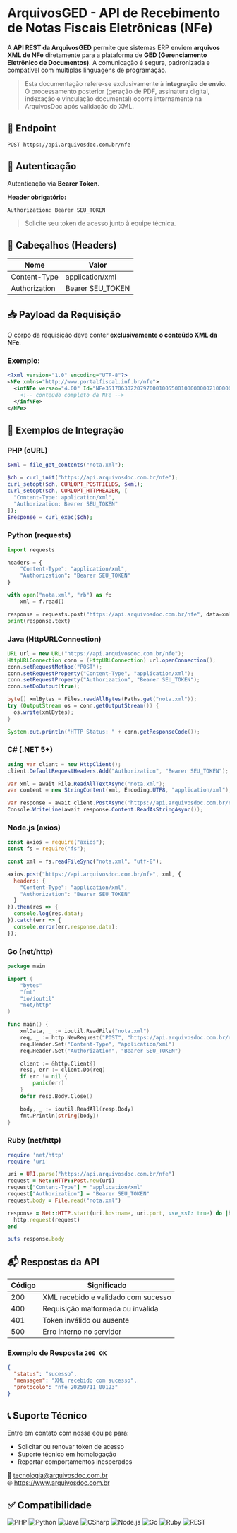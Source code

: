 # ArquivosGED - API de Recebimento de Notas Fiscais Eletrônicas (NFe)

A **API REST da ArquivosGED** permite que sistemas ERP enviem **arquivos XML de NFe** diretamente para a plataforma de **GED (Gerenciamento Eletrônico de Documentos)**. A comunicação é segura, padronizada e compatível com múltiplas linguagens de programação.

> Esta documentação refere-se exclusivamente à **integração de envio**. O processamento posterior (geração de PDF, assinatura digital, indexação e vinculação documental) ocorre internamente na ArquivosDoc após validação do XML.

## 🔗 Endpoint

```
POST https://api.arquivosdoc.com.br/nfe
```

## 🔐 Autenticação

Autenticação via **Bearer Token**.

**Header obrigatório:**
```
Authorization: Bearer SEU_TOKEN
```

> Solicite seu token de acesso junto à equipe técnica.

## 📄 Cabeçalhos (Headers)

| Nome           | Valor                |
|----------------|----------------------|
| Content-Type   | application/xml      |
| Authorization  | Bearer SEU_TOKEN     |

## 📥 Payload da Requisição

O corpo da requisição deve conter **exclusivamente o conteúdo XML da NFe**.

### Exemplo:

```xml
<?xml version="1.0" encoding="UTF-8"?>
<NFe xmlns="http://www.portalfiscal.inf.br/nfe">
  <infNFe versao="4.00" Id="NFe35170630220797000100550010000000021000000023">
    <!-- conteúdo completo da NFe -->
  </infNFe>
</NFe>
```

## 🧪 Exemplos de Integração

### PHP (cURL)
```php
$xml = file_get_contents("nota.xml");

$ch = curl_init("https://api.arquivosdoc.com.br/nfe");
curl_setopt($ch, CURLOPT_POSTFIELDS, $xml);
curl_setopt($ch, CURLOPT_HTTPHEADER, [
  "Content-Type: application/xml",
  "Authorization: Bearer SEU_TOKEN"
]);
$response = curl_exec($ch);
```

### Python (requests)
```python
import requests

headers = {
    "Content-Type": "application/xml",
    "Authorization": "Bearer SEU_TOKEN"
}

with open("nota.xml", "rb") as f:
    xml = f.read()

response = requests.post("https://api.arquivosdoc.com.br/nfe", data=xml, headers=headers)
print(response.text)
```

### Java (HttpURLConnection)
```java
URL url = new URL("https://api.arquivosdoc.com.br/nfe");
HttpURLConnection conn = (HttpURLConnection) url.openConnection();
conn.setRequestMethod("POST");
conn.setRequestProperty("Content-Type", "application/xml");
conn.setRequestProperty("Authorization", "Bearer SEU_TOKEN");
conn.setDoOutput(true);

byte[] xmlBytes = Files.readAllBytes(Paths.get("nota.xml"));
try (OutputStream os = conn.getOutputStream()) {
  os.write(xmlBytes);
}

System.out.println("HTTP Status: " + conn.getResponseCode());
```

### C# (.NET 5+)
```csharp
using var client = new HttpClient();
client.DefaultRequestHeaders.Add("Authorization", "Bearer SEU_TOKEN");

var xml = await File.ReadAllTextAsync("nota.xml");
var content = new StringContent(xml, Encoding.UTF8, "application/xml");

var response = await client.PostAsync("https://api.arquivosdoc.com.br/nfe", content);
Console.WriteLine(await response.Content.ReadAsStringAsync());
```

### Node.js (axios)
```js
const axios = require("axios");
const fs = require("fs");

const xml = fs.readFileSync("nota.xml", "utf-8");

axios.post("https://api.arquivosdoc.com.br/nfe", xml, {
  headers: {
    "Content-Type": "application/xml",
    "Authorization": "Bearer SEU_TOKEN"
  }
}).then(res => {
  console.log(res.data);
}).catch(err => {
  console.error(err.response.data);
});
```

### Go (net/http)
```go
package main

import (
	"bytes"
	"fmt"
	"io/ioutil"
	"net/http"
)

func main() {
	xmlData, _ := ioutil.ReadFile("nota.xml")
	req, _ := http.NewRequest("POST", "https://api.arquivosdoc.com.br/nfe", bytes.NewBuffer(xmlData))
	req.Header.Set("Content-Type", "application/xml")
	req.Header.Set("Authorization", "Bearer SEU_TOKEN")

	client := &http.Client{}
	resp, err := client.Do(req)
	if err != nil {
		panic(err)
	}
	defer resp.Body.Close()

	body, _ := ioutil.ReadAll(resp.Body)
	fmt.Println(string(body))
}
```

### Ruby (net/http)
```ruby
require 'net/http'
require 'uri'

uri = URI.parse("https://api.arquivosdoc.com.br/nfe")
request = Net::HTTP::Post.new(uri)
request["Content-Type"] = "application/xml"
request["Authorization"] = "Bearer SEU_TOKEN"
request.body = File.read("nota.xml")

response = Net::HTTP.start(uri.hostname, uri.port, use_ssl: true) do |http|
  http.request(request)
end

puts response.body
```

## 📬 Respostas da API

| Código | Significado                          |
|--------|--------------------------------------|
| 200    | XML recebido e validado com sucesso  |
| 400    | Requisição malformada ou inválida    |
| 401    | Token inválido ou ausente            |
| 500    | Erro interno no servidor             |

### Exemplo de Resposta `200 OK`
```json
{
  "status": "sucesso",
  "mensagem": "XML recebido com sucesso",
  "protocolo": "nfe_20250711_00123"
}
```


## 📞 Suporte Técnico

Entre em contato com nossa equipe para:

- Solicitar ou renovar token de acesso
- Suporte técnico em homologação
- Reportar comportamentos inesperados

📧 tecnologia@arquivosdoc.com.br  
🌐 https://www.arquivosdoc.com.br

## ✅ Compatibilidade

![PHP](https://img.shields.io/badge/PHP-7.4+-777BB4?logo=php&logoColor=white)
![Python](https://img.shields.io/badge/Python-3.6+-3776AB?logo=python&logoColor=white)
![Java](https://img.shields.io/badge/Java-8+-007396?logo=java&logoColor=white)
![CSharp](https://img.shields.io/badge/C%23-.NET%205+-239120?logo=c-sharp&logoColor=white)
![Node.js](https://img.shields.io/badge/Node.js-14+-339933?logo=node.js&logoColor=white)
![Go](https://img.shields.io/badge/Go-1.15+-00ADD8?logo=go&logoColor=white)
![Ruby](https://img.shields.io/badge/Ruby-2.6+-CC342D?logo=ruby&logoColor=white)
![REST](https://img.shields.io/badge/REST%20API-HTTP-blue)
